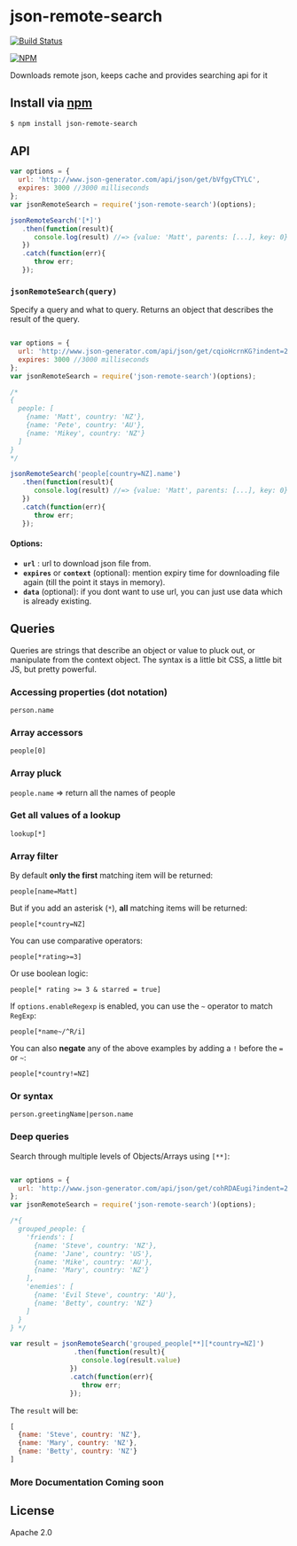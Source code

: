 # json-remote-search
[![Build Status](https://travis-ci.org/svenkatreddy/json-remote-search.svg?branch=master)](https://travis-ci.org/svenkatreddy/json-remote-search)

[![NPM](https://nodei.co/npm/json-remote-search.png?stars=true)](https://nodei.co/npm/json-remote-search/)

Downloads remote json, keeps cache and provides searching api for it

## Install via [npm](https://www.npmjs.com/package/json-remote-search)

```bash
$ npm install json-remote-search
```

## API

```js
var options = {
  url: 'http://www.json-generator.com/api/json/get/bVfgyCTYLC',
  expires: 3000 //3000 milliseconds
};
var jsonRemoteSearch = require('json-remote-search')(options);

jsonRemoteSearch('[*]')
   .then(function(result){
      console.log(result) //=> {value: 'Matt', parents: [...], key: 0} ... etc
   })
   .catch(function(err){
      throw err; 
   });

```

### `jsonRemoteSearch(query)`

Specify a query and what to query. Returns an object that describes the result of the query.

```js

var options = {
  url: 'http://www.json-generator.com/api/json/get/cqioHcrnKG?indent=2',
  expires: 3000 //3000 milliseconds
};
var jsonRemoteSearch = require('json-remote-search')(options);

/*
{
  people: [
    {name: 'Matt', country: 'NZ'},
    {name: 'Pete', country: 'AU'},
    {name: 'Mikey', country: 'NZ'}
  ]
}
*/

jsonRemoteSearch('people[country=NZ].name')
   .then(function(result){
      console.log(result) //=> {value: 'Matt', parents: [...], key: 0} ... etc
   })
   .catch(function(err){
      throw err; 
   });
```

#### Options:

- **`url`** : url to download json file from.
- **`expires`** or **`context`** (optional): mention expiry time for downloading file again (till the point it stays in memory).
- **`data`** (optional): if you dont want to use url, you can just use data which is already existing.

## Queries

Queries are strings that describe an object or value to pluck out, or manipulate from the context object. The syntax is a little bit CSS, a little bit JS, but pretty powerful.

### Accessing properties (dot notation)

`person.name`

### Array accessors

`people[0]`

### Array pluck

`people.name` => return all the names of people

### Get all values of a lookup

`lookup[*]`

### Array filter

By default **only the first** matching item will be returned:

`people[name=Matt]`

But if you add an asterisk (`*`), **all** matching items will be returned:

`people[*country=NZ]`

You can use comparative operators:

`people[*rating>=3]`

Or use boolean logic:

`people[* rating >= 3 & starred = true]`

If `options.enableRegexp` is enabled, you can use the `~` operator to match `RegExp`:

`people[*name~/^R/i]`

You can also **negate** any of the above examples by adding a `!` before the `=` or `~`:

`people[*country!=NZ]`

### Or syntax

`person.greetingName|person.name`

### Deep queries

Search through multiple levels of Objects/Arrays using `[**]`:

```js

var options = {
  url: 'http://www.json-generator.com/api/json/get/cohRDAEugi?indent=2'
};
var jsonRemoteSearch = require('json-remote-search')(options);

/*{
  grouped_people: {
    'friends': [
      {name: 'Steve', country: 'NZ'},
      {name: 'Jane', country: 'US'},
      {name: 'Mike', country: 'AU'},
      {name: 'Mary', country: 'NZ'}
    ],
    'enemies': [
      {name: 'Evil Steve', country: 'AU'},
      {name: 'Betty', country: 'NZ'}
    ]
  }
} */

var result = jsonRemoteSearch('grouped_people[**][*country=NZ]')
                .then(function(result){
                  console.log(result.value)
               })
               .catch(function(err){
                  throw err; 
               });
```

The `result` will be:

```js
[
  {name: 'Steve', country: 'NZ'},
  {name: 'Mary', country: 'NZ'},
  {name: 'Betty', country: 'NZ'}
]
```

### More Documentation Coming soon


## License

Apache 2.0
